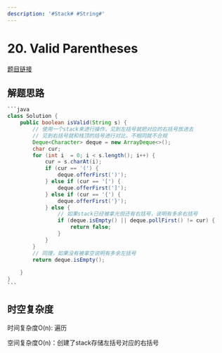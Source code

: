 ```yaml
---
description: '#Stack# #String#'
---
```


# 20. Valid Parentheses

[题目链接](https://leetcode.com/problems/valid-parentheses/description/)

## 解题思路

````java
```java
class Solution {
    public boolean isValid(String s) {
        // 使用一个stack来进行操作，见到左括号就把对应的右括号放进去
        // 见到右括号就和栈顶的括号进行对比，不相同就不合规
        Deque<Character> deque = new ArrayDeque<>();
        char cur;
        for (int i  = 0; i < s.length(); i++) {
            cur = s.charAt(i);
            if (cur == '(') {
                deque.offerFirst(')');
            } else if (cur == '[') {
                deque.offerFirst(']');
            } else if (cur == '{') {
                deque.offerFirst('}');
            } else {
                // 如果stack已经被拿光但还有右括号，说明有多余右括号
                if (deque.isEmpty() || deque.pollFirst() != cur) {
                    return false;
                }
            }
        }
        // 同理，如果没有被拿空说明有多余左括号
        return deque.isEmpty();
        
    }
}
```
````

## 时空复杂度

时间复杂度O(n): 遍历

空间复杂度O(n)：创建了stack存储左括号对应的右括号
